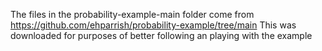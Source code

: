 The files in the probability-example-main folder come from https://github.com/ehparrish/probability-example/tree/main
This was downloaded for purposes of better following an playing with the example